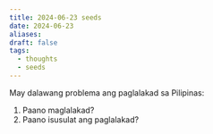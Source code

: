 ```yaml
---
title: 2024-06-23 seeds
date: 2024-06-23
aliases: 
draft: false
tags:
  - thoughts
  - seeds
---
```

May dalawang problema ang paglalakad sa Pilipinas:
1. Paano maglalakad?
2. Paano isusulat ang paglalakad?